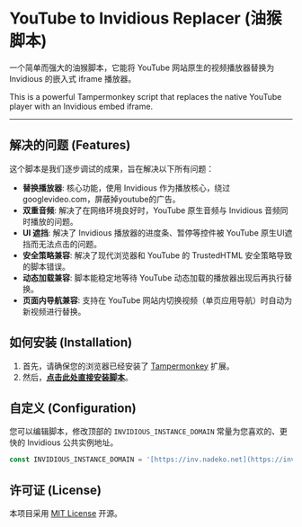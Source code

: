 # YouTube to Invidious Replacer (油猴脚本)

一个简单而强大的油猴脚本，它能将 YouTube 网站原生的视频播放器替换为 Invidious 的嵌入式 iframe 播放器。

This is a powerful Tampermonkey script that replaces the native YouTube player with an Invidious embed iframe.

---

## 解决的问题 (Features)

这个脚本是我们逐步调试的成果，旨在解决以下所有问题：
* **替换播放器**: 核心功能，使用 Invidious 作为播放核心，绕过googlevideo.com，屏蔽掉youtube的广告。
* **双重音频**: 解决了在网络环境良好时，YouTube 原生音频与 Invidious 音频同时播放的问题。
* **UI 遮挡**: 解决了 Invidious 播放器的进度条、暂停等控件被 YouTube 原生UI遮挡而无法点击的问题。
* **安全策略兼容**: 解决了现代浏览器和 YouTube 的 TrustedHTML 安全策略导致的脚本错误。
* **动态加载兼容**: 脚本能稳定地等待 YouTube 动态加载的播放器出现后再执行替换。
* **页面内导航兼容**: 支持在 YouTube 网站内切换视频（单页应用导航）时自动为新视频进行替换。

## 如何安装 (Installation)

1.  首先，请确保您的浏览器已经安装了 [Tampermonkey](https://www.tampermonkey.net/) 扩展。
2.  然后，**[点击此处直接安装脚本](https://github.com/ZinhoYip/youtube-invidious-replacer/raw/refs/heads/main/YT-Replacer.user.js)**。

## 自定义 (Configuration)

您可以编辑脚本，修改顶部的 `INVIDIOUS_INSTANCE_DOMAIN` 常量为您喜欢的、更快的 Invidious 公共实例地址。

```javascript
const INVIDIOUS_INSTANCE_DOMAIN = '[https://inv.nadeko.net](https://inv.nadeko.net)'; // 在这里修改
```

## 许可证 (License)

本项目采用 [MIT License](./LICENSE) 开源。
